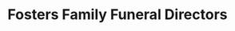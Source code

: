 ---
title: "Fosters Family Funeral Directors"
url: /motherwell/fosters-family-funeral-directors/
shop: Bestattungen
---